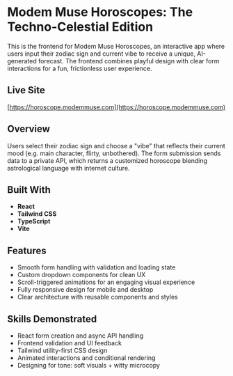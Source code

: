 # Modem Muse Horoscopes: The Techno-Celestial Edition

This is the frontend for Modem Muse Horoscopes, an interactive app where users input their zodiac sign and current vibe to receive a unique, AI-generated forecast. The frontend combines playful design with clear form interactions for a fun, frictionless user experience.

## Live Site
[https://horoscope.modemmuse.com](https://horoscope.modemmuse.com)

## Overview
Users select their zodiac sign and choose a "vibe" that reflects their current mood (e.g. main character, flirty, unbothered). The form submission sends data to a private API, which returns a customized horoscope blending astrological language with internet culture.


## Built With
- **React**
- **Tailwind CSS**
- **TypeScript**
- **Vite**

## Features
- Smooth form handling with validation and loading state
- Custom dropdown components for clean UX
- Scroll-triggered animations for an engaging visual experience
- Fully responsive design for mobile and desktop
- Clear architecture with reusable components and styles

## Skills Demonstrated
- React form creation and async API handling
- Frontend validation and UI feedback
- Tailwind utility-first CSS design
- Animated interactions and conditional rendering
- Designing for tone: soft visuals + witty microcopy
